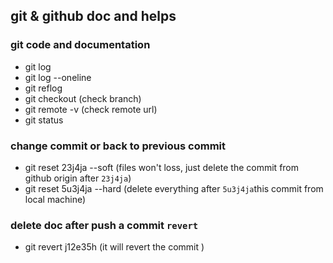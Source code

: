 ## git & github doc and helps

### git code and documentation

- git log
- git log --oneline
- git reflog
- git checkout (check branch)
- git remote -v (check remote url)
- git status

### change commit or back to previous commit

- git reset 23j4ja --soft (files won't loss, just delete the commit from github origin after `23j4ja`)
- git reset 5u3j4ja --hard (delete everything after `5u3j4ja`this commit from local machine)

### delete doc after push a commit `revert`

- git revert j12e35h (it will revert the commit )
